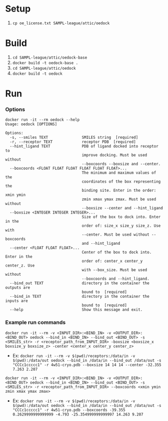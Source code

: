 # Setup
1. `cp oe_license.txt SAMPL-league/attic/oedock`

# Build
1. `cd SAMPL-league/attic/oedock-base`
2. `docker build -t oedock-base .`
3. `cd SAMPL-league/attic/oedock`
4. `docker build -t oedock`

# Run

### Options
```
docker run -it --rm oedock --help
Usage: oedock [OPTIONS]

Options:
  -s, --smiles TEXT               SMILES string  [required]
  -r, --receptor TEXT             receptor PDB  [required]
  --hint_ligand TEXT              PDB of ligand docked into receptor to
                                  improve docking. Must be used without
                                  --boxcoords --boxsize and --center.
  --boxcoords <FLOAT FLOAT FLOAT FLOAT FLOAT FLOAT>...
                                  The minimum and maximum values of the
                                  coordinates of the box representing the
                                  binding site. Enter in the order: xmin ymin
                                  zmin xmax ymax zmax. Must be used without
                                  --boxsize --center and --hint_ligand
  --boxsize <INTEGER INTEGER INTEGER>...
                                  Size of the box to dock into. Enter in the
                                  order of: size_x size_y size_z. Use with
                                  --center. Must be used without --boxcoords
                                  and --hint_ligand
  --center <FLOAT FLOAT FLOAT>...
                                  Center of the box to dock into. Enter in the
                                  order of: center_x center_y center_z. Use
                                  with --box_size. Must be used without
                                  --boxcoords and --hint_ligand.
  --bind_out TEXT                 directory in the container the outputs are
                                  bound to  [required]
  --bind_in TEXT                  directory in the container the inputs are
                                  bound to  [required]
  --help                          Show this message and exit.
```



### Example run commands
`docker run -it --rm -v <INPUT_DIR>:<BIND_IN> -v <OUTPUT_DIR>:<BIND_OUT> oedock --bind_in <BIND_IN> --bind_out <BIND_OUT> -s <SMILES_str> -r <receptor_path_from_INPUT_DIR> -boxsize <boxsize_x boxsize_y boxsize_z> -center <center_x center_y center_z>`
* Ex: `docker run -it --rm -v $(pwd)/receptors:/data/in -v $(pwd):/data/out oedock --bind_in /data/in --bind_out /data/out -s "CCCc1ccccc1" -r 4w51-cryo.pdb --boxsize 14 14 14 --center -32.355 7.263 2.207`



`docker run -it --rm -v <INPUT_DIR>:<BIND_IN> -v <OUTPUT_DIR>:<BIND_OUT> oedock --bind_in <BIND_IN> --bind_out <BIND_OUT> -s <SMILES_str> -r <receptor_path_from_INPUT_DIR> --boxcoords <xmin ymin zmin xmax ymax zmax>`
* Ex: `docker run -it --rm -v $(pwd)/receptors:/data/in -v $(pwd):/data/out oedock --bind_in /data/in --bind_out /data/out -s "CCCc1ccccc1" -r 4w51-cryo.pdb --boxcoords -39.355 0.2629999999999999 -4.793 -25.354999999999997 14.263 9.207`


